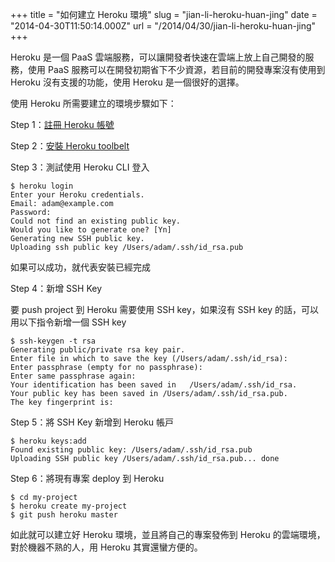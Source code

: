 +++
title = "如何建立 Heroku 環境"
slug = "jian-li-heroku-huan-jing"
date = "2014-04-30T11:50:14.000Z"
url = "/2014/04/30/jian-li-heroku-huan-jing"
+++

Heroku 是一個 PaaS 雲端服務，可以讓開發者快速在雲端上放上自己開發的服務，使用 PaaS 服務可以在開發初期省下不少資源，若目前的開發專案沒有使用到 Heroku 沒有支援的功能，使用 Heroku 是一個很好的選擇。

使用 Heroku 所需要建立的環境步驟如下：

Step 1：[註冊 Heroku 帳號](https://id.heroku.com/signup/dc)

Step 2：[安裝 Heroku toolbelt](https://toolbelt.heroku.com/)

Step 3：測試使用 Heroku CLI 登入

	$ heroku login
    Enter your Heroku credentials.
	Email: adam@example.com
	Password:
	Could not find an existing public key.
	Would you like to generate one? [Yn]
	Generating new SSH public key.
	Uploading ssh public key /Users/adam/.ssh/id_rsa.pub
    
如果可以成功，就代表安裝已經完成

Step 4：新增 SSH Key

要 push project 到 Heroku 需要使用 SSH key，如果沒有 SSH key 的話，可以用以下指令新增一個 SSH key

    $ ssh-keygen -t rsa
    Generating public/private rsa key pair.
	Enter file in which to save the key (/Users/adam/.ssh/id_rsa):
	Enter passphrase (empty for no passphrase):
	Enter same passphrase again:
	Your identification has been saved in 	/Users/adam/.ssh/id_rsa.
	Your public key has been saved in /Users/adam/.ssh/id_rsa.pub.
	The key fingerprint is:

Step 5：將 SSH Key 新增到 Heroku 帳戸

	$ heroku keys:add
    Found existing public key: /Users/adam/.ssh/id_rsa.pub
	Uploading SSH public key /Users/adam/.ssh/id_rsa.pub... done

Step 6：將現有專案 deploy 到 Heroku

	$ cd my-project
	$ heroku create my-project
    $ git push heroku master
    
如此就可以建立好 Heroku 環境，並且將自己的專案發佈到 Heroku 的雲端環境，對於機器不熟的人，用 Heroku 其實還蠻方便的。


